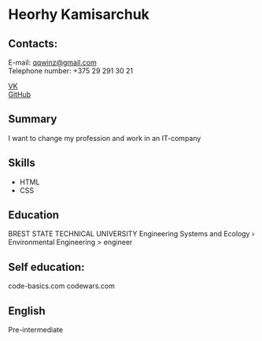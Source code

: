 # Heorhy Kamisarchuk

## Contacts:
E-mail: qqwinz@gmail.com  
Telephone number: +375 29 291 30 21

[VK](https://vk.com/qqwinz)  
[GitHub](http://github.com/qqwin)  


## Summary
I want to change my profession and work in an IT-company

## Skills 
* HTML
* CSS

## Education
BREST STATE TECHNICAL UNIVERSITY  Engineering Systems and Ecology › Environmental Engineering > engineer

## Self education:
code-basics.com
codewars.com

## English
Pre-intermediate
